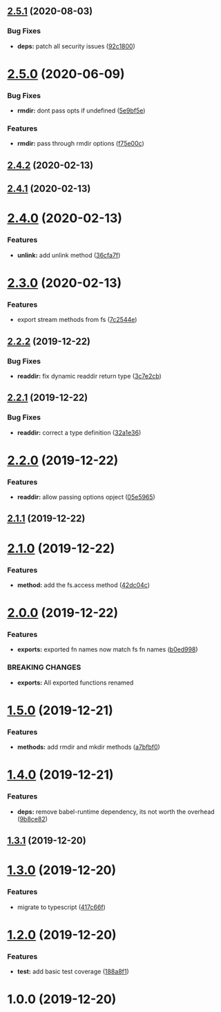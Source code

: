 ## [2.5.1](https://github.com/bbeesley/async-fs/compare/v2.5.0...v2.5.1) (2020-08-03)


### Bug Fixes

* **deps:** patch all security issues ([92c1800](https://github.com/bbeesley/async-fs/commit/92c1800eca469e9ef3d2374d8178205eb0c46765))

# [2.5.0](https://github.com/bbeesley/async-fs/compare/v2.4.2...v2.5.0) (2020-06-09)


### Bug Fixes

* **rmdir:** dont pass opts if undefined ([5e9bf5e](https://github.com/bbeesley/async-fs/commit/5e9bf5e1ddff5b08564d2dcad4885b38fdcd9475))


### Features

* **rmdir:** pass through rmdir options ([f75e00c](https://github.com/bbeesley/async-fs/commit/f75e00c744cd848b2923cc6040c7cc91a3446edc))

## [2.4.2](https://github.com/bbeesley/async-fs/compare/v2.4.1...v2.4.2) (2020-02-13)

## [2.4.1](https://github.com/bbeesley/async-fs/compare/v2.4.0...v2.4.1) (2020-02-13)

# [2.4.0](https://github.com/bbeesley/async-fs/compare/v2.3.0...v2.4.0) (2020-02-13)


### Features

* **unlink:** add unlink method ([36cfa7f](https://github.com/bbeesley/async-fs/commit/36cfa7f5f22fc60fbe76eccae330f64cb3e32360))

# [2.3.0](https://github.com/bbeesley/async-fs/compare/v2.2.2...v2.3.0) (2020-02-13)


### Features

* export stream methods from fs ([7c2544e](https://github.com/bbeesley/async-fs/commit/7c2544eace0a7b3e6154fa5fac4d3cf6e39c8320))

## [2.2.2](https://github.com/bbeesley/async-fs/compare/v2.2.1...v2.2.2) (2019-12-22)


### Bug Fixes

* **readdir:** fix dynamic readdir return type ([3c7e2cb](https://github.com/bbeesley/async-fs/commit/3c7e2cb287b19a26050ed51d88542cdc2dff3742))

## [2.2.1](https://github.com/bbeesley/async-fs/compare/v2.2.0...v2.2.1) (2019-12-22)


### Bug Fixes

* **readdir:** correct a type definition ([32a1e36](https://github.com/bbeesley/async-fs/commit/32a1e36fb7c1a4784dcc1f6be1071cee206d8d6c))

# [2.2.0](https://github.com/bbeesley/async-fs/compare/v2.1.1...v2.2.0) (2019-12-22)


### Features

* **readdir:** allow passing options opject ([05e5965](https://github.com/bbeesley/async-fs/commit/05e596598a45ee98ce1b1ff7a7828b5f4f41719e))

## [2.1.1](https://github.com/bbeesley/async-fs/compare/v2.1.0...v2.1.1) (2019-12-22)

# [2.1.0](https://github.com/bbeesley/async-fs/compare/v2.0.0...v2.1.0) (2019-12-22)


### Features

* **method:** add the fs.access method ([42dc04c](https://github.com/bbeesley/async-fs/commit/42dc04cfd82221e884486125687f8a94aefc3641))

# [2.0.0](https://github.com/bbeesley/async-fs/compare/v1.5.0...v2.0.0) (2019-12-22)


### Features

* **exports:** exported fn names now match fs fn names ([b0ed998](https://github.com/bbeesley/async-fs/commit/b0ed998b4d74b0958709ae828e561d6446f85660))


### BREAKING CHANGES

* **exports:** All exported functions renamed

# [1.5.0](https://github.com/bbeesley/async-fs/compare/v1.4.0...v1.5.0) (2019-12-21)


### Features

* **methods:** add rmdir and mkdir methods ([a7bfbf0](https://github.com/bbeesley/async-fs/commit/a7bfbf008ea25bc5080f96df7fa0d06a65896396))

# [1.4.0](https://github.com/bbeesley/async-fs/compare/v1.3.1...v1.4.0) (2019-12-21)


### Features

* **deps:** remove babel-runtime dependency, its not worth the overhead ([9b8ce82](https://github.com/bbeesley/async-fs/commit/9b8ce826c6eb91e6f7b43528f704be42ffff140e))

## [1.3.1](https://github.com/bbeesley/async-fs/compare/v1.3.0...v1.3.1) (2019-12-20)

# [1.3.0](https://github.com/bbeesley/async-fs/compare/v1.2.0...v1.3.0) (2019-12-20)


### Features

* migrate to typescript ([417c66f](https://github.com/bbeesley/async-fs/commit/417c66f360a32faa13e9b2022742d6e511ec30b8))

# [1.2.0](https://github.com/bbeesley/async-fs/compare/v1.1.0...v1.2.0) (2019-12-20)


### Features

* **test:** add basic test coverage ([188a8f1](https://github.com/bbeesley/async-fs/commit/188a8f148c7c942b86d150d39daf88c5a714b7a3))

# 1.0.0 (2019-12-20)
